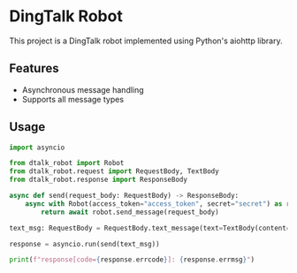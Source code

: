 # DingTalk Robot

This project is a DingTalk robot implemented using Python's aiohttp library.

## Features

- Asynchronous message handling
- Supports all message types

## Usage

```python
import asyncio

from dtalk_robot import Robot
from dtalk_robot.request import RequestBody, TextBody
from dtalk_robot.response import ResponseBody

async def send(request_body: RequestBody) -> ResponseBody:
    async with Robot(access_token="access_token", secret="secret") as robot:
        return await robot.send_message(request_body)

text_msg: RequestBody = RequestBody.text_message(text=TextBody(content="Hello World!"))

response = asyncio.run(send(text_msg))

print(f"response[code={response.errcode}]: {response.errmsg}")
```
    